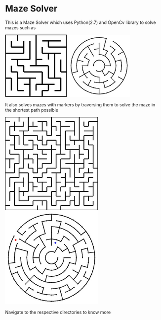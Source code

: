 # Maze Solver

This is a Maze Solver which uses Python(2.7) and OpenCv library to solve mazes
such as

![Square Maze](images/square_maze1.jpg?raw=true "Square Maze")
![Circular Maze](images/theta_maze1.jpg?raw=true "Theta Maze")

It also solves mazes with markers by traversing them to solve the maze in the shortest path possible 

![Square Maze](images/square_maze2.jpg?raw=true "Square Maze")
![Circular Maze](images/theta_maze3.jpg?raw=true "Theta Maze")

Navigate to the respective directories to know more
